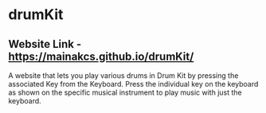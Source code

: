# drumKit
## Website Link - https://mainakcs.github.io/drumKit/
A website that lets you play various drums in Drum Kit by pressing the associated Key from the Keyboard. Press the individual key on the keyboard as shown on the specific musical instrument to play music with just the keyboard.
